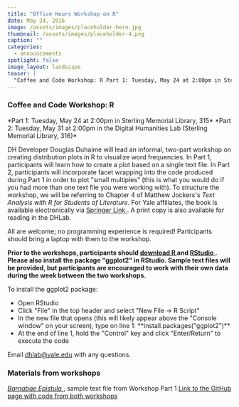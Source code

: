 ```yaml
---
title: "Office Hours Workshop on R"
date: May 24, 2016
image: /assets/images/placeholder-hero.jpg
thumbnail: /assets/images/placeholder-4.png
caption: ""
categories: 
  - announcements
spotlight: false 
image_layout: landscape
teaser: |
  "Coffee and Code Workshop: R Part 1: Tuesday, May 24 at 2:00pm in Sterling Memorial Library, 315 Part 2: Tuesday, May 31 at 2:00pm in the Digital Humanities Lab (Sterling Memorial Library, 316) DH..."
---
```


<h3>Coffee and Code Workshop: R</h3>
*Part 1: Tuesday, May 24 at 2:00pm in Sterling Memorial Library, 315*
*Part 2: Tuesday, May 31 at 2:00pm in the Digital Humanities Lab (Sterling Memorial Library, 316)*

DH Developer Douglas Duhaime will lead an informal, two-part workshop on creating distribution plots in R to visualize word frequencies. In Part 1, participants will learn how to create a plot based on a single text file. In Part 2, participants will incorporate facet wrapping into the code produced during Part 1 in order to plot "small multiples" (this is what you would do if you had more than one text file you were working with). To structure the workshop, we will be referring to Chapter 4 of Matthew Jockers's *Text Analysis with R for Students of Literature*. For Yale affiliates, the book is available electronically via
<a href="http://link.springer.com/book/10.1007%2F978-3-319-03164-4" target="_blank">
  Springer Link
</a>
. A print copy is also available for reading in the DHLab.
   
All are welcome; no programming experience is required! Participants should bring a laptop with them to the workshop.
   
**Prior to the workshops, participants should
<a href="https://cran.r-project.org/" target="_blank">
  download R
</a>
and
<a href="http://www.rstudio.com/" target="_blank">
  RStudio
</a>
. Please also install the package "ggplot2" in RStudio. Sample text files will be provided, but participants are encouraged to work with their own data during the week between the two workshops.**
   
To install the ggplot2 package:
   
<ul>
  <li>
  Open RStudio
  </li>
  <li>
  Click "File" in the top header and select "New File -&gt; R Script"
  </li>
  <li>
  In the new file that opens (this will likely appear above the "Console window" on your screen), type on line 1: **install.packages("ggplot2")**
  </li>
  <li>
  At the end of line 1, hold the "Control" key and click "Enter/Return" to execute the code
  </li>
</ul>

Email
<a href="mailto:dhlab@yale.edu">
  dhlab@yale.edu
</a>
with any questions.
    
<h3>Materials from workshops</h3>

*<a href="http://raw.githubusercontent.com/PerseusDL/canonical-greekLit/26d100268562586bfd45296500f15ae229389a83/data/tlg1216/tlg001/tlg1216.tlg001.perseus-grc1.xml">
  Barnabae Epistula
</a>*
, sample text file from Workshop Part 1
<a href="https://github.com/YaleDHLab/lab-workshops" target="_blank">
  Link to the GitHub page with code from both workshops
</a>
